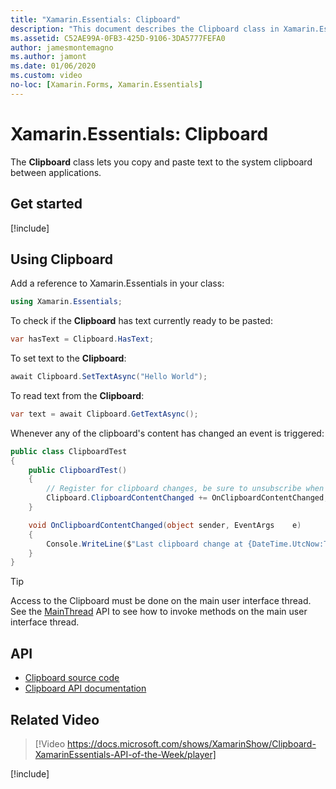 ```yaml
---
title: "Xamarin.Essentials: Clipboard"
description: "This document describes the Clipboard class in Xamarin.Essentials, which lets you copy and paste text to the system clipboard between applications."
ms.assetid: C52AE99A-0FB3-425D-9106-3DA5777FEFA0
author: jamesmontemagno
ms.author: jamont
ms.date: 01/06/2020
ms.custom: video
no-loc: [Xamarin.Forms, Xamarin.Essentials]
---
```


# Xamarin.Essentials: Clipboard

The **Clipboard** class lets you copy and paste text to the system clipboard between applications.

## Get started

[!include[](~/essentials/includes/get-started.md)]

## Using Clipboard

Add a reference to Xamarin.Essentials in your class:

```csharp
using Xamarin.Essentials;
```

To check if the **Clipboard** has text currently ready to be pasted:

```csharp
var hasText = Clipboard.HasText;
```

To set text to the **Clipboard**:

```csharp
await Clipboard.SetTextAsync("Hello World");
```

To read text from the **Clipboard**:

```csharp
var text = await Clipboard.GetTextAsync();
```

Whenever any of the clipboard's content has changed an event is triggered:

```csharp
public class ClipboardTest
{
    public ClipboardTest()
    {
        // Register for clipboard changes, be sure to unsubscribe when needed
        Clipboard.ClipboardContentChanged += OnClipboardContentChanged;
    }

    void OnClipboardContentChanged(object sender, EventArgs    e)
    {
        Console.WriteLine($"Last clipboard change at {DateTime.UtcNow:T}";);
    }
}
```

> [!TIP]
> Access to the Clipboard must be done on the main user interface thread. See the [MainThread](~/essentials/main-thread.md) API to see how to invoke methods on the main user interface thread.

## API

- [Clipboard source code](https://github.com/xamarin/Essentials/tree/main/Xamarin.Essentials/Clipboard)
- [Clipboard API documentation](xref:Xamarin.Essentials.Clipboard)

## Related Video

> [!Video https://docs.microsoft.com/shows/XamarinShow/Clipboard-XamarinEssentials-API-of-the-Week/player]

[!include[](~/essentials/includes/xamarin-show-essentials.md)]

